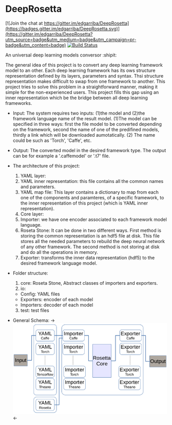 # DeepRosetta

[![Join the chat at https://gitter.im/edgarriba/DeepRosetta](https://badges.gitter.im/edgarriba/DeepRosetta.svg)](https://gitter.im/edgarriba/DeepRosetta?utm_source=badge&utm_medium=badge&utm_campaign=pr-badge&utm_content=badge)
[![Build Status](https://travis-ci.org/edgarriba/DeepRosetta.svg?branch=master)](https://travis-ci.org/edgarriba/DeepRosetta)

An universal deep learning models conversor :shipit:



The general idea of this project is to convert any deep learning framework model to an other.
Each deep learning framework has its ows structure representation defined by its layers, parameters and syntax. Thsi structure representation makes difficult to swap from one framework to another. This project tries to solve this problem in a straightforward manner, making it simple for the non-experienced users. This project fills this gap using an inner representation which be the bridge between all deep learning frameworks. 

- Input:
The system requires two inputs: (1)the model and (2)the framework language name of the result model. (1)The model can be specified in three ways: first the file model to be converted depending on the framework, second the name of one of the predifined models, thirdly a link which will be downloaded aumotatically. (2) The name could be such as 'Torch', 'Caffe', etc. 

- Output: 
The converted model in the desired framework type. The output can be for example a '.caffemodel' or '.t7' file.

- The architecture of this project:
  1. YAML layer:
    1.  YAML inner representation: this file contains all the common names and parameters.
    2. YAML map file: This layer contains a dictionary to map from each one of the components and paramteres, of a specific framework, to the inner representation of this project (which is YAML inner representation). 
  2. Core layer:
    1.  Importer: we have one encoder associated to each framework model language. 
    2. Roseta Stone: It can be done in two different ways. First  method is storing the common representation is an hdf5 file at disk. This file stores all the needed parameters to rebuild the deep neural network of any other framework. The second method is not storing at disk and do all the operations in memory. 
    3. Exporter: transforms the inner data representation (hdf5) to the desired framework language model.
    
- Folder structure:
  1. core: Roseta Stone, Abstract classes of importers and exporters.
  2. io: 
    * Config: YAML files
    * Exporters: encoder of each model
    * Importers: decoder of each model
  3. test: test files

- General Schema:
->![Alt text](RosettaStone.png?raw=true "Deep Rosetta architecture")<-
